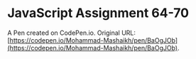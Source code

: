 # JavaScript Assignment 64-70

A Pen created on CodePen.io. Original URL: [https://codepen.io/Mohammad-Mashaikh/pen/BaOgJOb](https://codepen.io/Mohammad-Mashaikh/pen/BaOgJOb).

